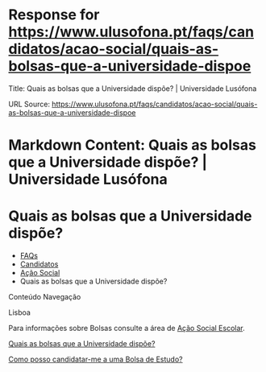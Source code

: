 # Response for https://www.ulusofona.pt/faqs/candidatos/acao-social/quais-as-bolsas-que-a-universidade-dispoe

Title: Quais as bolsas que a Universidade dispõe? | Universidade Lusófona

URL Source: https://www.ulusofona.pt/faqs/candidatos/acao-social/quais-as-bolsas-que-a-universidade-dispoe

Markdown Content:
Quais as bolsas que a Universidade dispõe? | Universidade Lusófona
===============

 

Quais as bolsas que a Universidade dispõe?
==========================================

*   [FAQs](https://www.ulusofona.pt/faqs/)
*   [Candidatos](https://www.ulusofona.pt/faqs/candidatos)
*   [Ação Social](https://www.ulusofona.pt/faqs/candidatos/acao-social)
*   Quais as bolsas que a Universidade dispõe?

[](https://www.ulusofona.pt/)

Conteúdo Navegação

Lisboa

Para informações sobre Bolsas consulte a área de [Ação Social Escolar](https://www.ulusofona.pt/acao-social-escolar).

[Quais as bolsas que a Universidade dispõe?](https://www.ulusofona.pt/faqs/candidatos/acao-social/quais-as-bolsas-que-a-universidade-dispoe)

[Como posso candidatar-me a uma Bolsa de Estudo?](https://www.ulusofona.pt/faqs/candidatos/acao-social/como-posso-candidatarme-a-uma-bolsa-de-estudo)

